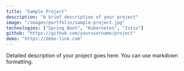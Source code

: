 ```yaml
---
title: "Sample Project"
description: "A brief description of your project"
image: "/images/portfolio/sample-project.jpg"
technologies: ["Spring Boot", "Kubernetes", "Istio"]
github: "https://github.com/yourusername/project"
demo: "https://demo-link.com"
---
```


Detailed description of your project goes here. You can use markdown formatting.
